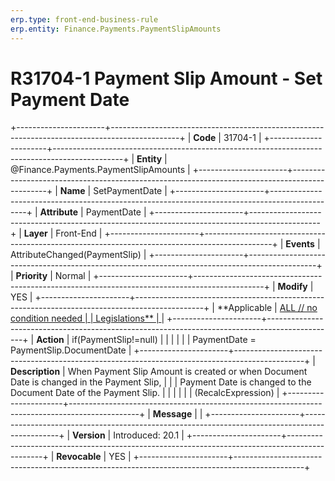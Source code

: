 ```yaml
---
erp.type: front-end-business-rule
erp.entity: Finance.Payments.PaymentSlipAmounts
---
```


# R31704-1 Payment Slip Amount - Set Payment Date
+----------------------+-----------------------------------------------------------------------------------------------+
| **Code**             | 31704-1                                                                                       |
+----------------------+-----------------------------------------------------------------------------------------------+
| **Entity**           | @Finance.Payments.PaymentSlipAmounts                                                                             |
+----------------------+-----------------------------------------------------------------------------------------------+
| **Name**             | SetPaymentDate                                                                                |
+----------------------+-----------------------------------------------------------------------------------------------+
| **Attribute**        | PaymentDate                                                                                   |
+----------------------+-----------------------------------------------------------------------------------------------+
| **Layer**            | Front-End                                                                                     |
+----------------------+-----------------------------------------------------------------------------------------------+
| **Events**           | AttributeChanged(PaymentSlip)                                                                 |
+----------------------+-----------------------------------------------------------------------------------------------+
| **Priority**         | Normal                                                                                        |
+----------------------+-----------------------------------------------------------------------------------------------+
| **Modify**           | YES                                                                                           |
+----------------------+-----------------------------------------------------------------------------------------------+
| **Applicable         | [ALL // no condition needed                                                                   |
| Legislations**       | ](https://confluence.erp.net/display/techdoc/Country+Specific+Functionality)                  |
+----------------------+-----------------------------------------------------------------------------------------------+
| **Action**           | if(PaymentSlip!=null)                                                                         |
|                      |                                                                                               |
|                      | PaymentDate = PaymentSlip.DocumentDate                                                        |
+----------------------+-----------------------------------------------------------------------------------------------+
| **Description**      | When Payment Slip Amount is created or when Document Date is changed in the Payment Slip,     |
|                      | Payment Date is changed to the Document Date of the Payment Slip.                             |
|                      |                                                                                               |
|                      | (RecalcExpression)                                                                            |
+----------------------+-----------------------------------------------------------------------------------------------+
| **Message**          |                                                                                               |
+----------------------+-----------------------------------------------------------------------------------------------+
| **Version**          | Introduced: 20.1                                                                              |
+----------------------+-----------------------------------------------------------------------------------------------+
| **Revocable**        | YES                                                                                           |
+----------------------+-----------------------------------------------------------------------------------------------+

  

  

  
